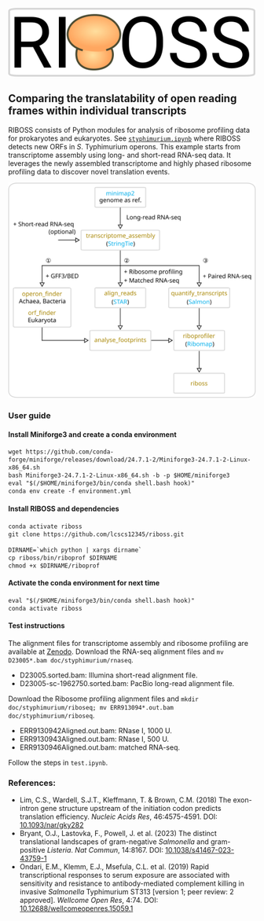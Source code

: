 ![logo](doc/riboss_logo.svg)

## Comparing the translatability of open reading frames within individual transcripts

RIBOSS consists of Python modules for analysis of ribosome profiling data for prokaryotes and eukaryotes. See [`styphimurium.ipynb`](https://github.com/lcscs12345/riboss/blob/master/styphimurium.ipynb) where RIBOSS detects new ORFs in _S_. Typhimurium operons. This example starts from transcriptome assembly using long- and short-read RNA-seq data. It leverages the newly assembled transcriptome and highly phased ribosome profiling data to discover novel translation events.

![Flow Chart](doc/flow_chart.svg)

### User guide

#### Install Miniforge3 and create a conda environment

```
wget https://github.com/conda-forge/miniforge/releases/download/24.7.1-2/Miniforge3-24.7.1-2-Linux-x86_64.sh
bash Miniforge3-24.7.1-2-Linux-x86_64.sh -b -p $HOME/miniforge3
eval "$(/$HOME/miniforge3/bin/conda shell.bash hook)"
conda env create -f environment.yml
```

<!-- conda create -n riboss -y
conda activate riboss
conda install -y \
    -c conda-forge -c bioconda \
    boost-cpp seqan-library=1.4.2 \
    jupyter pandas \
    pysam seaborn matplotlib \
    stringtie=2.2.3 salmon \
    biopython htslib samtools bedtools pyranges minimap2 star tqdm jupyter \
    ucsc-gtftogenepred ucsc-bedtogenepred ucsc-genepredtobed ucsc-bedsort ucsc-bedtobigbed \
    pyfaidx rseqc
conda env export > environment.yml -->

#### Install RIBOSS and dependencies

```
conda activate riboss
git clone https://github.com/lcscs12345/riboss.git

DIRNAME=`which python | xargs dirname`
cp riboss/bin/riboprof $DIRNAME
chmod +x $DIRNAME/riboprof
```

#### Activate the conda environment for next time

```
eval "$(/$HOME/miniforge3/bin/conda shell.bash hook)"
conda activate riboss
```

#### Test instructions

The alignment files for transcriptome assembly and ribosome profiling are available at [Zenodo](https://doi.org/10.5281/zenodo.13997374).
Download the RNA-seq alignment files and `mv D23005*.bam doc/styphimurium/rnaseq`.

- D23005.sorted.bam: Illumina short-read alignment file.
- D23005-sc-1962750.sorted.bam: PacBio long-read alignment file.

Download the Ribosome profiling alignment files and `mkdir doc/styphimurium/riboseq; mv ERR913094*.out.bam doc/styphimurium/riboseq`.

- ERR9130942Aligned.out.bam: RNase I, 1000 U.
- ERR9130943Aligned.out.bam: RNase I, 500 U.
- ERR9130946Aligned.out.bam: matched RNA-seq.

Follow the steps in `test.ipynb`.

### References:

- Lim, C.S., Wardell, S.J.T., Kleffmann, T. & Brown, C.M. (2018) The exon-intron gene structure upstream of the initiation codon predicts translation efficiency. _Nucleic Acids Res_, 46:4575-4591. DOI: [10.1093/nar/gky282](https://doi.org/10.1093/nar/gky282)
- Bryant, O.J., Lastovka, F., Powell, J. et al. (2023) The distinct translational landscapes of gram-negative _Salmonella_ and gram-positive _Listeria_. _Nat Commun_, 14:8167. DOI: [10.1038/s41467-023-43759-1](https://doi.org/10.1038/s41467-023-43759-1)
- Ondari, E.M., Klemm, E.J., Msefula, C.L. et al. (2019) Rapid transcriptional responses to serum exposure are associated with sensitivity and resistance to antibody-mediated complement killing in invasive _Salmonella_ Typhimurium ST313 [version 1; peer review: 2 approved]. _Wellcome Open Res_, 4:74. DOI: [10.12688/wellcomeopenres.15059.1](https://doi.org/10.12688/wellcomeopenres.15059.1)
